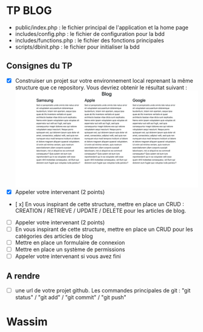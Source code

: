 # TP BLOG
- public/index.php : le fichier principal de l'application et la home page
- includes/config.php : le fichier de configuration pour la bdd
- includes/functions.php : le fichier des fonctions principales
- scripts/dbinit.php : le fichier pour initialiser la bdd

## Consignes du TP
- [x] Construiser un projet sur votre environnement local reprenant la même structure que ce repository. Vous devriez obtenir le résultat suivant :
![screenshot](docs/screencapture.png)
- [x] Appeler votre intervenant (2 points)
- [ x] En vous inspirant de cette structure, mettre en place un CRUD :  CREATION / RETRIEVE / UPDATE / DELETE pour les articles de blog.
- [ ] Appeler votre intervenant (2 points)
- [ ] En vous inspirant de cette structure, mettre en place un CRUD pour les catégories des articles de blog
- [ ] Mettre en place un formulaire de connexion
- [ ] Mettre en place un système de permissions
- [ ] Appeler votre intervenant si vous avez fini

## A rendre
- [ ] une url de votre projet github. Les commandes principales de git : "git status" / "git add" / "git commit" / "git push"
# Wassim
